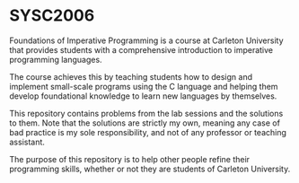 # SYSC2006
Foundations of Imperative Programming is a course at Carleton University that provides students with a comprehensive introduction to imperative programming languages. 

The course achieves this by teaching students how to design and implement small-scale programs using the C language and helping them develop foundational knowledge to learn new languages by themselves.

This repository contains problems from the lab sessions and the solutions to them. Note that the solutions are strictly my own, meaning any case of bad practice is my sole responsibility, and not of any professor or teaching assistant. 

The purpose of this repository is to help other people refine their programming skills, whether or not they are students of Carleton University.

